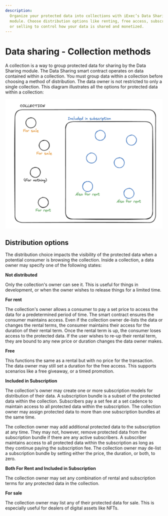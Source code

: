 ```yaml
---
description:
  Organize your protected data into collections with iExec’s Data Sharing
  module. Choose distribution options like renting, free access, subscription,
  or selling to control how your data is shared and monetized.
---
```


# Data sharing - Collection methods

A collection is a way to group protected data for sharing by the Data Sharing
module. The Data Sharing smart contract operates on data contained within a
collection. You must group data within a collection before choosing a method of
distribution. The data owner is not restricted to only a single collection. This
diagram illustrates all the options for protected data within a collection:

![Data Sharing collection](inside-a-collection.png)

## Distribution options

The distribution choice impacts the visibility of the protected data when a
potential consumer is browsing the collection. Inside a collection, a data owner
may specify one of the following states:

**Not distributed**

Only the collection's owner can see it. This is useful for things in
development, or when the owner wishes to release things for a limited time.

**For rent**

The collection's owner allows a consumer to pay a set price to access the data
for a predetermined period of time. The smart contract ensures the consumer
maintains access. Even if the collection owner de-lists the data or changes the
rental terms, the consumer maintains their access for the duration of their
rental term. Once the rental term is up, the consumer loses access to the
protected data. If the user wishes to re-up their rental term, they are bound to
any new price or duration changes the data owner makes.

**Free**

This functions the same as a rental but with no price for the transaction. The
data owner may still set a duration for the free access. This supports scenarios
like a free giveaway, or a timed promotion.

**Included in Subscription**

The collection's owner may create one or more subscription models for
distribution of their data. A subscription bundle is a subset of the protected
data within the collection. Subscribers pay a set fee at a set cadence to
maintain access to all protected data within the subscription. The collection
owner may assign protected data to more than one subscription bundles at the
same time.

The collection owner may add additional protected data to the subscription at
any time. They may not, however, remove protected data from the subscription
bundle if there are any active subscribers. A subscriber maintains access to all
protected data within the subscription as long as they continue paying the
subscription fee. The collection owner may de-list a subscription bundle by
setting either the price, the duration, or both, to zero.

**Both For Rent and Included in Subscription**

The collection owner may set any combination of rental and subscription terms
for any protected data in the collection.

**For sale**

The collection owner may list any of their protected data for sale. This is
especially useful for dealers of digital assets like NFTs.
